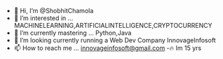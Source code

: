 - 👋 Hi, I’m @ShobhitChamola
- 👀 I’m interested in ... MACHINELEARNING,ARTIFICIALINTELLIGENCE,CRYPTOCURRENCY
- 🌱 I’m currently mastering ... Python,Java
- 💞️ I’m looking currently running a Web Dev Company InnovageInfosoft
- 📫 How to reach me ... innovageinfosoft@gmail.com
-🔥   Im 15 yrs
<!---
ShobhitChamola/ShobhitChamola is a ✨ special ✨ repository because its `README.md` (this file) appears on your GitHub profile.
You can click the Preview link to take a look at your changes.
--->
